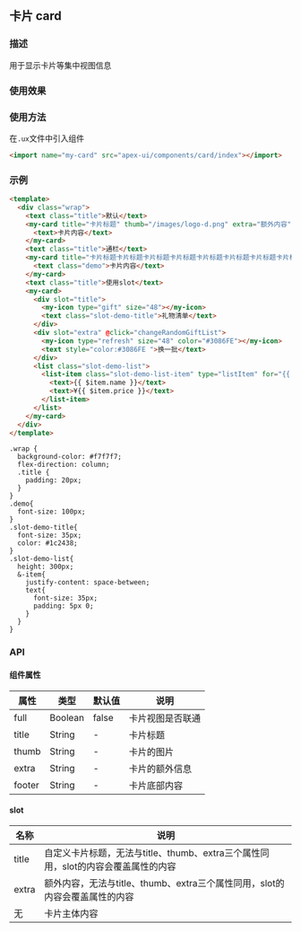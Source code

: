 ## 卡片 card

### 描述

用于显示卡片等集中视图信息

### 使用效果

<preview page="card"/>

### 使用方法

在`.ux`文件中引入组件

```html
<import name="my-card" src="apex-ui/components/card/index"></import>
```

### 示例

```html
<template>
  <div class="wrap">
    <text class="title">默认</text>
    <my-card title="卡片标题" thumb="/images/logo-d.png" extra="额外内容" footer="卡片底部">
      <text>卡片内容</text>
    </my-card>
    <text class="title">通栏</text>
    <my-card title="卡片标题卡片标题卡片标题卡片标题卡片标题卡片标题卡片标题卡片标题" full="true" thumb="/images/logo-d.png" extra="额外内容" footer="卡片底部">
      <text class="demo">卡片内容</text>
    </my-card>
    <text class="title">使用slot</text>
    <my-card>
      <div slot="title">
        <my-icon type="gift" size="48"></my-icon>
        <text class="slot-demo-title">礼物清单</text>
      </div>
      <div slot="extra" @click="changeRandomGiftList">
        <my-icon type="refresh" size="48" color="#3086FE"></my-icon>
        <text style="color:#3086FE ">换一批</text>
      </div>
      <list class="slot-demo-list">
        <list-item class="slot-demo-list-item" type="listItem" for="{{ randomGiftList }}">
          <text>{{ $item.name }}</text>
          <text>¥{{ $item.price }}</text>
        </list-item>
      </list>
    </my-card>
  </div>
</template>
```

```less
.wrap {
  background-color: #f7f7f7;
  flex-direction: column;
  .title {
    padding: 20px;
  }
}
.demo{
  font-size: 100px;
}
.slot-demo-title{
  font-size: 35px;
  color: #1c2438;
}
.slot-demo-list{
  height: 300px;
  &-item{
    justify-content: space-between;
    text{
      font-size: 35px;
      padding: 5px 0;
    }
  }
}
```

### API

#### 组件属性

| 属性   | 类型    | 默认值 | 说明             |
| ------ | ------- | ------ | ---------------- |
| full   | Boolean | false  | 卡片视图是否联通 |
| title  | String  | -      | 卡片标题         |
| thumb  | String  | -      | 卡片的图片       |
| extra  | String  | -      | 卡片的额外信息   |
| footer | String  | -      | 卡片底部内容     |

#### slot

| 名称   | 说明    |
| ------ | ------- |
| title  | 自定义卡片标题，无法与title、thumb、extra三个属性同用，slot的内容会覆盖属性的内容  |
| extra  | 额外内容，无法与title、thumb、extra三个属性同用，slot的内容会覆盖属性的内容  |
| 无 | 卡片主体内容  |
